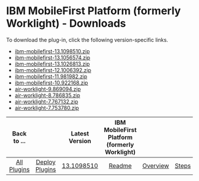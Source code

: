 
# IBM MobileFirst Platform (formerly Worklight) - Downloads

To download the plug-in, click the following version-specific links.
- [ibm-mobilefirst-13.1098510.zip](https://raw.githubusercontent.com/UrbanCode/IBM-UCD-PLUGINS/main/files/air-worklight/ibm-mobilefirst-13.1098510.zip)
- [ibm-mobilefirst-13.1056574.zip](https://raw.githubusercontent.com/UrbanCode/IBM-UCD-PLUGINS/main/files/air-worklight/ibm-mobilefirst-13.1056574.zip)
- [ibm-mobilefirst-13.1026813.zip](https://raw.githubusercontent.com/UrbanCode/IBM-UCD-PLUGINS/main/files/air-worklight/ibm-mobilefirst-13.1026813.zip)
- [ibm-mobilefirst-12.1006392.zip](https://raw.githubusercontent.com/UrbanCode/IBM-UCD-PLUGINS/main/files/air-worklight/ibm-mobilefirst-12.1006392.zip)
- [ibm-mobilefirst-11.981982.zip](https://raw.githubusercontent.com/UrbanCode/IBM-UCD-PLUGINS/main/files/air-worklight/ibm-mobilefirst-11.981982.zip)
- [ibm-mobilefirst-10.922168.zip](https://raw.githubusercontent.com/UrbanCode/IBM-UCD-PLUGINS/main/files/air-worklight/ibm-mobilefirst-10.922168.zip)
- [air-worklight-9.869094.zip](https://raw.githubusercontent.com/UrbanCode/IBM-UCD-PLUGINS/main/files/air-worklight/air-worklight-9.869094.zip)
- [air-worklight-8.786835.zip](https://raw.githubusercontent.com/UrbanCode/IBM-UCD-PLUGINS/main/files/air-worklight/air-worklight-8.786835.zip)
- [air-worklight-7.767132.zip](https://raw.githubusercontent.com/UrbanCode/IBM-UCD-PLUGINS/main/files/air-worklight/air-worklight-7.767132.zip)
- [air-worklight-7.753780.zip](https://raw.githubusercontent.com/UrbanCode/IBM-UCD-PLUGINS/main/files/air-worklight/air-worklight-7.753780.zip)

|Back to ...||Latest Version|IBM MobileFirst Platform (formerly Worklight) |||||
| :---: | :---: | :---: | :---: | :---: | :---: | :---: | :---: |
|[All Plugins](../../index.md)|[Deploy Plugins](../README.md)|[13.1098510](https://raw.githubusercontent.com/UrbanCode/IBM-UCD-PLUGINS/main/files/air-worklight/ibm-mobilefirst-13.1098510.zip)|[Readme](README.md)|[Overview](overview.md)|[Steps](steps.md)|[Usage](usage.md)|[Troubleshooting](troubleshooting.md)|
